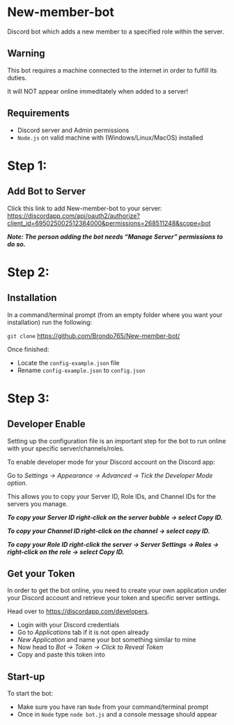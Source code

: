 # New-member-bot
Discord bot which adds a new member to a specified role within the server.

## Warning
This bot requires a machine connected to the internet in order to fulfill its
duties.

It will NOT appear online immeditately when added to a server!

## Requirements
- Discord server and Admin permissions
- `Node.js` on valid machine with (Windows/Linux/MacOS) installed

# Step 1:
## Add Bot to Server

Click this link to add New-member-bot to your server:
https://discordapp.com/api/oauth2/authorize?client_id=695025002512384000&permissions=268511248&scope=bot

***Note: The person adding the bot needs “Manage Server” permissions to do so.***

# Step 2:
## Installation
In a command/terminal prompt (from an empty folder where you want your installation) run the following:

`git clone` https://github.com/Brondo765/New-member-bot/

Once finished:

- Locate the `config-example.json` file
- Rename `config-example.json` to `config.json`

# Step 3:
## Developer Enable
Setting up the configuration file is an important step for the bot 
to run online with your specific server/channels/roles.

To enable developer mode for your Discord account on the Discord app:

Go to *Settings -> Appearance -> Advanced -> Tick the Developer Mode option.*

This allows you to copy your Server ID, Role IDs, and Channel IDs for the servers you manage.

***To copy your Server ID right-click on the server bubble -> select Copy ID.***

***To copy your Channel ID right-click on the channel -> select copy ID.***

***To copy your Role ID right-click the server -> Server Settings -> Roles -> right-click on the role -> select Copy ID.***


## Get your Token
In order to get the bot online, you need to create your own application under your
Discord account and retrieve your token and specific server settings.

Head over to https://discordapp.com/developers.
- Login with your Discord credentials
- Go to *Applications* tab if it is not open already
- *New Application* and name your bot something similar to mine
- Now head to *Bot -> Token -> Click to Reveal Token*
- Copy and paste this token into 

## Start-up
To start the bot:
- Make sure you have ran `Node` from your command/terminal prompt 
- Once in `Node` type `node bot.js` and a console message should appear
